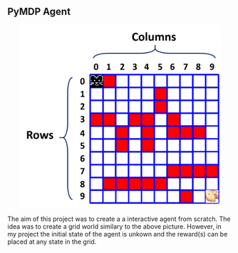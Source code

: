 ## PyMDP Agent
<p align="center">
  <img src="gridWorld.png" width="90%"/>
</p>

The aim of this project was to create a a interactive agent from scratch. The idea was to create a grid world similary to the above picture. However, in my project the initial state of the agent is unkown and the reward(s) can be placed at any state in the grid.
